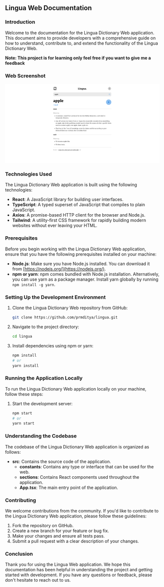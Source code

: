 ## Lingua Web Documentation

### Introduction

Welcome to the documentation for the Lingua Dictionary Web application. This document aims to provide developers with a comprehensive guide on how to understand, contribute to, and extend the functionality of the Lingua Dictionary Web.

**Note: This project is for learning only feel free if you want to give me a feedback**

### Web Screenshot
![](./web-ss.png)

### Technologies Used

The Lingua Dictionary Web application is built using the following technologies:

- **React**: A JavaScript library for building user interfaces.
- **TypeScript**: A typed superset of JavaScript that compiles to plain JavaScript.
- **Axios**: A promise-based HTTP client for the browser and Node.js.
- **Tailwind**: A utility-first CSS framework for rapidly building modern websites without ever leaving your HTML.

### Prerequisites

Before you begin working with the Lingua Dictionary Web application, ensure that you have the following prerequisites installed on your machine:

- **Node.js**: Make sure you have Node.js installed. You can download it from [https://nodejs.org/](https://nodejs.org/).
- **npm or yarn**: npm comes bundled with Node.js installation. Alternatively, you can use yarn as a package manager. Install yarn globally by running `npm install -g yarn`.

### Setting Up the Development Environment

1. Clone the Lingua Dictionary Web repository from GitHub:

   ```bash
   git clone https://github.com/prmditya/lingua.git
   ```

2. Navigate to the project directory:

   ```bash
   cd lingua
   ```

3. Install dependencies using npm or yarn:

   ```bash
   npm install
   # or
   yarn install
   ```

### Running the Application Locally

To run the Lingua Dictionary Web application locally on your machine, follow these steps:

1. Start the development server:

   ```bash
   npm start
   # or
   yarn start
   ```

### Understanding the Codebase

The codebase of the Lingua Dictionary Web application is organized as follows:

- **src**: Contains the source code of the application.
  - **constants**: Contains any type or interface that can be used for the web.
  - **sections**: Contains React components used throughout the application.
  - **App.tsx**: The main entry point of the application.

### Contributing

We welcome contributions from the community. If you'd like to contribute to the Lingua Dictionary Web application, please follow these guidelines:

1. Fork the repository on GitHub.
2. Create a new branch for your feature or bug fix.
3. Make your changes and ensure all tests pass.
4. Submit a pull request with a clear description of your changes.

### Conclusion

Thank you for using the Lingua Web application. We hope this documentation has been helpful in understanding the project and getting started with development. If you have any questions or feedback, please don't hesitate to reach out to us.
